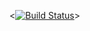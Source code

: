 <[![Build Status](https://app.travis-ci.com/Avokado1024/lab04.svg?token=LzpEpCjzpNit7a5NiXLz&branch=master)](https://app.travis-ci.com/Avokado1024/lab04)>

